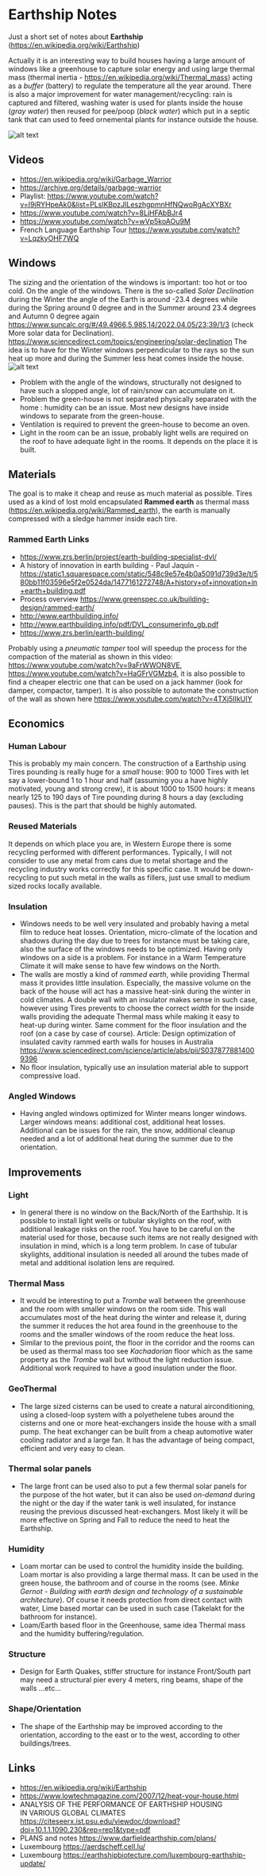 # Earthship Notes 
Just a short set of notes about **Earthship**  (https://en.wikipedia.org/wiki/Earthship)

Actually it is an interesting way to build houses having a large amount of windows like a greenhouse to capture solar energy and using large thermal mass (thermal inertia - https://en.wikipedia.org/wiki/Thermal_mass) acting as a *buffer* (battery) to regulate the temperature all the year around. There is also a major improvement for water management/recycling: rain is captured and filtered, washing water is used for plants inside the house (*gray water*) then reused for pee/poop (*black water*)  which put in a septic tank that can used to feed ornemental plants for instance outside the house.


![alt text](https://www.cfcrozier.ca/wp-content/uploads/2015/10/earthship-systems-1.jpg "Example")


## Videos
- https://en.wikipedia.org/wiki/Garbage_Warrior
- https://archive.org/details/garbage-warrior 
- Playlist: https://www.youtube.com/watch?v=I9jRYHpeAk0&list=PLslKBpzJILeszhgpmnHfNQwoRgAcXYBXr
- https://www.youtube.com/watch?v=8LjHFAbBJr4
- https://www.youtube.com/watch?v=wVp5koAOu9M
- French Language Earthship Tour https://www.youtube.com/watch?v=LqzkyOHF7WQ


## Windows
The sizing and the orientation of the windows is important: too hot or too cold.
On the angle of the windows. There is the so-called *Solar Declination* during the Winter the angle of the Earth is around -23.4 degrees while during the Spring around 0 degree and in the Summer around 23.4 degrees and Autumn 0 degree again
https://www.suncalc.org/#/49.4966,5.985,14/2022.04.05/23:39/1/3 (check More solar data for Declination). 
https://www.sciencedirect.com/topics/engineering/solar-declination
The idea is to have for the Winter windows perpendicular to the rays so the sun heat up more and during the Summer less heat comes inside the house.
![alt text](https://www.researchgate.net/profile/Tafadzwa-Gurupira/publication/328262488/figure/fig3/AS:791102680469505@1565624985902/Illustration-of-the-solar-declination-angle.ppm "Declination")
- Problem with the angle of the windows, structurally not designed to have such a slopped angle, lot of rain/snow can accumulate on it.
- Problem the green-house is not separated physically separated with the home : humidity can be an issue. Most new designs have inside windows to separate from the green-house.
- Ventilation is required to prevent the green-house to become an oven.
- Light in the room can be an issue, probably light wells are required on the roof to have adequate light in the rooms. It depends on the place it is built.

## Materials
The goal is to make it cheap and reuse as much material as possible.
Tires used as a kind of lost mold encapsulated **Rammed earth** as thermal mass (https://en.wikipedia.org/wiki/Rammed_earth), the earth is manually compressed with a sledge hammer inside each tire.
### Rammed Earth Links
- https://www.zrs.berlin/project/earth-building-specialist-dvl/
- A history of innovation in earth  building  - Paul Jaquin - https://static1.squarespace.com/static/548c9e57e4b0a5091d739d3e/t/580bb11f03596e5f2e0524da/1477161272748/A+history+of+innovation+in+earth+building.pdf
- Process overview https://www.greenspec.co.uk/building-design/rammed-earth/
- http://www.earthbuilding.info/
- http://www.earthbuilding.info/pdf/DVL_consumerinfo_gb.pdf
- https://www.zrs.berlin/earth-building/

Probably using a *pneumatic tamper* tool will speedup the process for the compaction of the material as shown in this video:  https://www.youtube.com/watch?v=9aFrWWON8VE, https://www.youtube.com/watch?v=HaGFrVGMzb4, it is also possible to find a cheaper electric one that can be used on a jack hammer (look for damper, compactor, tamper).
It is also possible to automate the construction of the wall as shown here https://www.youtube.com/watch?v=4TXj5IIkUIY 

## Economics

### Human Labour
This is probably my main concern. The construction of a Earthship using Tires pounding is really huge for a *small* house: 900 to 1000 Tires with let say a lower-bound 1 to 1 hour and half (assuming you a have highly motivated, young and strong crew), it is about 1000 to 1500 hours: it means nearly 125 to 190 days of Tire pounding during 8 hours a day (excluding pauses). This is the part that should be highly automated.

### Reused Materials
It depends on which place you are, in Western Europe there is some recycling performed with different performances. Typically, I will not consider to use any metal from cans due to metal shortage and the recycling industry works correctly for this specific case. It would be down-recycling to put such metal in the walls as fillers, just use small to medium sized rocks locally available.

### Insulation
- Windows needs to be well very insulated and probably having a metal film to reduce heat losses. Orientation, micro-climate of the location and shadows during the day due to trees for instance must be taking care, also the surface of the windows needs to be optimized. Having only windows on a side is a problem. For instance in a Warm Temperature Climate it will make sense to have few windows on the North.
- The walls are mostly a kind of *rammed earth*, while providing Thermal mass it provides little insulation. Especially, the massive volume on the back of the house will act has a massive heat-sink during the winter in cold climates. A double wall with an insulator makes sense in such case, however using Tires prevents to choose the correct *width* for the inside walls providing the adequate Thermal mass while making it easy to heat-up during winter. Same comment for the floor insulation and the roof (on a case by case of course). Article: Design optimization of insulated cavity rammed earth walls for houses in Australia https://www.sciencedirect.com/science/article/abs/pii/S0378778814009396
- No floor insulation, typically use an insulation material able to support compressive load.

### Angled Windows 
- Having angled windows optimized for Winter  means longer windows. Larger windows means: additional cost, additional heat losses. Additional can be issues for the rain, the snow, additional cleanup needed and a lot of additional heat during the summer due to the orientation.

## Improvements

### Light

- In general there is no window on the Back/North of the Earthship. It is possible to install light wells or tubular skylights on the roof, with additional leakage risks on the roof. You have to be careful on the material used for those, because such items are not really designed with insulation in mind, which is a long term problem. In case of tubular skylights, additional insulation is needed all around the tubes made of metal and additional isolation lens are required.

### Thermal Mass
- It would be interesting to put a *Trombe* wall between the greenhouse and the room with smaller windows on the room side. This wall accumulates most of the heat during the winter and release it, during the summer it reduces the hot area found in the greenhouse to the rooms and the smaller windows of the room reduce the heat loss.
- Similar to the previous point, the floor in the corridor and the rooms can be used as thermal mass too see *Kachadorian* floor which as the same property as the *Trombe* wall but without the light reduction issue. Additional work required to have a good insulation under the floor.


### GeoThermal
- The large sized cisterns can be used to create a natural airconditioning, using a closed-loop system with a polyethelene tubes around the cisterns and one or more heat-exchangers inside the house with a small pump. The heat exchanger can be built from a cheap automotive water cooling radiator and a large fan. It has the advantage of being compact, efficient and very easy to clean.

### Thermal solar panels
- The large front can be used also to put a few thermal solar panels for the purpose of the hot water, but it can also be used *on-demand* during the night or the day if the water tank is well insulated, for instance reusing the previous discussed heat-exchangers.  Most likely it will be more effective on Spring and Fall to reduce the need to heat the Earthship.

### Humidity
- Loam mortar can be used to control the humidity inside the building. Loam mortar is also providing a large thermal mass. It can be used in the green house, the bathroom and of course in the rooms (see. *Minke Gernot - Building with earth design and technology of a sustainable architecture*). Of course it needs protection from direct contact with water, Lime based mortar can be used in such case (Takelakt for the bathroom for instance).
- Loam/Earth based floor in the Greenhouse, same idea Thermal mass and the humidity buffering/regulation.

### Structure
- Design for Earth Quakes, stiffer structure for instance Front/South part may need a structural pier every 4 meters, ring beams, shape of the walls ...etc...


### Shape/Orientation
- The shape of the Earthship may be improved according to the orientation, according to the east or to the west, according to other buildings/trees.



## Links
- https://en.wikipedia.org/wiki/Earthship
- https://www.lowtechmagazine.com/2007/12/heat-your-house.html
- ANALYSIS OF THE PERFORMANCE OF EARTHSHIP  HOUSING  
IN VARIOUS GLOBAL CLIMATES https://citeseerx.ist.psu.edu/viewdoc/download?doi=10.1.1.1090.230&rep=rep1&type=pdf
- PLANS and notes https://www.darfieldearthship.com/plans/
-  Luxembourg https://aerdscheff.cell.lu/
-  Luxembourg https://earthshipbiotecture.com/luxembourg-earthship-update/


